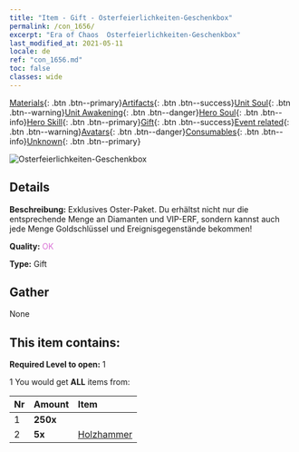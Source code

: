```yaml
---
title: "Item - Gift - Osterfeierlichkeiten-Geschenkbox"
permalink: /con_1656/
excerpt: "Era of Chaos  Osterfeierlichkeiten-Geschenkbox"
last_modified_at: 2021-05-11
locale: de
ref: "con_1656.md"
toc: false
classes: wide
---
```

 [Materials](/ItemsDE/){: .btn .btn--primary}[Artifacts](/ItemsDE/Artifacts/){: .btn .btn--success}[Unit Soul](/ItemsDE/UnitSoul/){: .btn .btn--warning}[Unit Awakening](/ItemsDE/UnitAwakening/){: .btn .btn--danger}[Hero Soul](/ItemsDE/HeroSoul/){: .btn .btn--info}[Hero Skill](/ItemsDE/HeroSkill/){: .btn .btn--primary}[Gift](/ItemsDE/Gift/){: .btn .btn--success}[Event related](/ItemsDE/Events/){: .btn .btn--warning}[Avatars](/ItemsDE/Avatars/){: .btn .btn--danger}[Consumables](/ItemsDE/Consumables/){: .btn .btn--info}[Unknown](/ItemsDE/Unknown/){: .btn .btn--primary}

 ![Osterfeierlichkeiten-Geschenkbox](/images/t/i_907272.png)

## Details
 **Beschreibung:** Exklusives Oster-Paket. Du erhältst nicht nur die entsprechende Menge an Diamanten und VIP-ERF, sondern kannst auch jede Menge Goldschlüssel und Ereignisgegenstände bekommen!

 **Quality:** <span style="color: #DA70D6">OK</span>

 **Type:** Gift

## Gather

  None

## This item contains:

 **Required Level to open:** 1

 1 You would get **ALL** items  from:

  | Nr | Amount |     Item    |
  |:---|:-------|:------------|
  | 1 |  **250x** | <i class="fas fa-gem"/> |  | 
  | 2 |  **5x** | [Holzhammer](/ItemsDE/con_538/) |  | 
